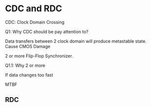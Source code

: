 # CDC and RDC

CDC: Clock Domain Crossing

Q1: Why CDC should be pay attention to?

Data transfers between 2 clock domain will produce metastable state.
Cause CMOS Damage

2 or more Flip-Flop Synchronizer.

Q1.1: Why 2 or more

If data changes too fast

MTBF

## RDC

